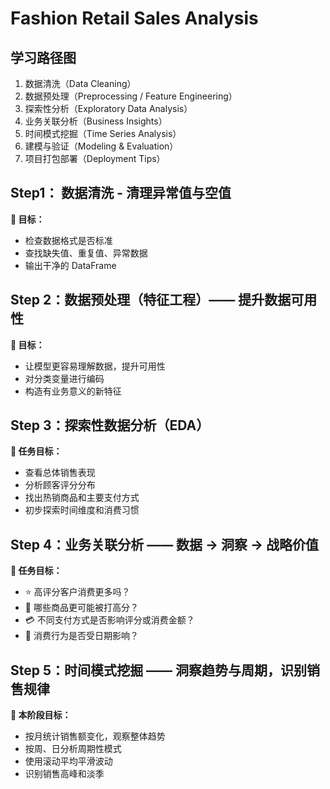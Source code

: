 # Fashion Retail Sales Analysis

## 学习路径图

1. 数据清洗（Data Cleaning）
2. 数据预处理（Preprocessing / Feature Engineering）
3. 探索性分析（Exploratory Data Analysis）
4. 业务关联分析（Business Insights）
5. 时间模式挖掘（Time Series Analysis）
6. 建模与验证（Modeling & Evaluation）
7. 项目打包部署（Deployment Tips）

## Step1： 数据清洗 - 清理异常值与空值

**🎯 目标：**

- 检查数据格式是否标准
- 查找缺失值、重复值、异常数据
- 输出干净的 DataFrame

## Step 2：数据预处理（特征工程）—— 提升数据可用性

**🎯 目标：**

- 让模型更容易理解数据，提升可用性
- 对分类变量进行编码
- 构造有业务意义的新特征

## Step 3：探索性数据分析（EDA）

**🧭 任务目标：**

- 查看总体销售表现
- 分析顾客评分分布
- 找出热销商品和主要支付方式
- 初步探索时间维度和消费习惯

## Step 4：业务关联分析 —— 数据 → 洞察 → 战略价值

**🧭 任务目标：**

- ⭐ 高评分客户消费更多吗？
- 👕 哪些商品更可能被打高分？
- 💳 不同支付方式是否影响评分或消费金额？
- 📅 消费行为是否受日期影响？

## Step 5：时间模式挖掘 —— 洞察趋势与周期，识别销售规律

**🧭 本阶段目标：**

- 按月统计销售额变化，观察整体趋势
- 按周、日分析周期性模式
- 使用滚动平均平滑波动
- 识别销售高峰和淡季
